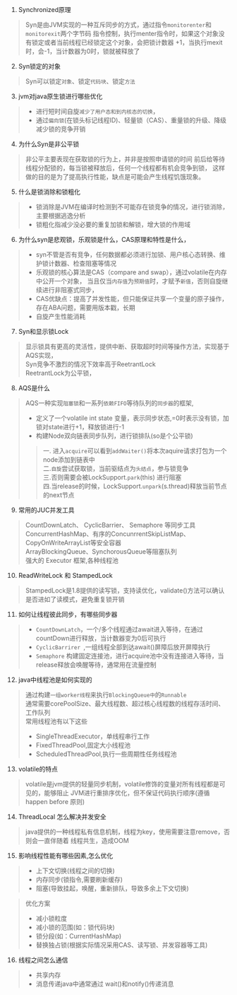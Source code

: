 1. Synchronized原理
> Syn是由JVM实现的一种互斥同步的方式，通过指令`monitorenter`和`monitorexit`两个字节码
> 指令控制，执行menter指令时，如果这个对象没有锁定或者当前线程已经锁定这个对象，会把锁计数器
>+1，当执行mexit时，会-1，当计数器为0时，锁就被释放了
2. Syn锁定的对象
> Syn可以锁定`对象`、锁定`代码块`、锁定`方法`
3. jvm对java原生锁进行哪些优化
>- 进行短时间自旋`减少了用户态和到内核态的切换`，
>- 通过`偏向锁`(在锁头标记线程ID)、轻量锁（CAS）、重量锁的升级、降级减少锁的竞争开销
4. 为什么Syn是非公平锁
> 非公平主要表现在获取锁的行为上，并非是按照申请锁的时间
> 前后给等待线程分配锁的，每当锁被释放后，任何一个线程都有机会竞争到锁，
> 这样做的目的是为了提高执行性能，缺点是可能会产生线程饥饿现象。
5. 什么是锁消除和锁粗化
>- 锁消除是JVM在编译时检测到不可能存在锁竞争的情况，进行锁消除，主要根据逃逸分析
>- 锁粗化指减少没必要的重复加锁和解锁，增大锁的作用域
6. 为什么syn是悲观锁，乐观锁是什么，CAS原理和特性是什么，
>- syn不管是否有竞争，任何数据都必须进行加锁、用户核心态转换、维护锁计数器、检查阻塞等情况
>- 乐观锁的核心算法是CAS（compare and swap），通过volatile在内存中公开一个对象，
> 当且仅当`内存值`为`预期值`时，才赋予`新值`，否则自旋继续进行非阻塞式同步，
>- CAS优缺点：提高了并发性能，但只能保证共享一个变量的原子操作，存在ABA问题，需要用版本戳，长期
>- 自旋产生性能消耗
7. Syn和显示锁Lock
> 显示锁具有更高的灵活性，提供中断、获取超时时间等操作方法，实现基于AQS实现，<br>
> Syn竞争不激烈的情况下效率高于ReetrantLock<br>
> ReetrantLock为公平锁，
8. AQS是什么
> AQS一种实现`阻塞锁`和一系列`依赖FIFO`等待队列的`同步器`的框架,
>- 定义了一个volatile int state 变量，表示同步状态,=0时表示没有锁，加锁对state进行+1，释放锁进行-1<br>
>- 构建Node双向链表同步队列，进行锁排队(so是个公平锁)<br>
>> 一. 进入`acquire`可以看到`addWaiter()`将本次aquire请求打包为一个node添加到链表中  <br>
>> 二.`自旋`尝试获取锁，当前驱结点为`头结点`，参与锁竞争<br>
>> 三.否则需要会被LockSupport.`park`(this) 进行阻塞<br>
>> 四.当release的时候，LockSupport.`unpark`(s.thread)释放当前节点的next节点
9. 常用的JUC并发工具
> CountDownLatch、 CyclicBarrier、 Semaphore 等同步工具<br>
> ConcurrentHashMap、有序的ConcunrrentSkipListMap、CopyOnWriteArrayList等安全容器<br>
> ArrayBlockingQueue、SynchorousQueue等阻塞队列<br>
> 强大的 Executor 框架,各种线程池
10. ReadWriteLock 和 StampedLock
> StampedLock是1.8提供的读写锁，支持读优化，validate()方法可以确认是否进如了读模式，避免重复锁开销
11. 如何让线程彼此同步，有哪些同步器
>- `CountDownLatch`，一个/多个线程通过await进入等待，在通过countDown进行释放，当计数器变为0后可执行
>- `CyclicBarrirer `,一组线程全部到达await()屏障后放开屏障执行
>- `Semaphore` 构建固定连接池，进行acquire池中没有连接进入等待，当release释放会唤醒等待，通常用在流量控制
12. java中线程池是如何实现的
> 通过构建`一组worker线程`来执行`BlockingQueue中`的`Runnable`<br>
> 通常需要corePoolSize、最大线程数、超过核心线程数的线程存活时间、工作队列<br>
> 常用线程池有以下这些
>- SingleThreadExecutor，单线程串行工作
>- FixedThreadPool,固定大小线程池
>- ScheduledThreadPool,执行一些周期性任务线程池
13. volatile的特点
> volatile是jvm提供的轻量同步机制，volatile修饰的变量对所有线程都是可见的，能够阻止
> JVM进行重排序优化，但不保证代码执行顺序(遵循happen before 原则)
14. ThreadLocal 怎么解决并发安全
> java提供的一种线程私有信息机制，线程为key，使用需要注意remove，否则会一直伴随着
> 线程共生，造成OOM
15. 影响线程性能有哪些因素,怎么优化
>- 上下文切换(线程之间的切换)
>- 内存同步(锁指令,需要刷新缓存)
>- 阻塞(导致挂起，唤醒，重新排队，导致多余上下文切换)<br>

> 优化方案
>- 减小锁粒度
>- 减小锁的范围(如：锁代码块)
>- 锁分段(如：CurrentHashMap)
>- 替换独占锁(根据实际情况采用CAS、读写锁、并发容器等工具)
16. 线程之间怎么通信
>- 共享内存
>- 消息传递java中通常通过 wait()和notify()传递消息